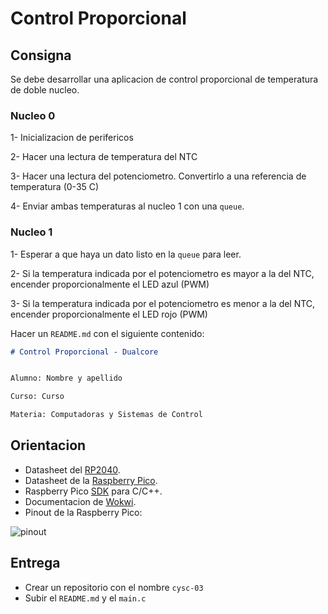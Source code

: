 # Control Proporcional

## Consigna

Se debe desarrollar una aplicacion de control proporcional de temperatura de doble nucleo.

### Nucleo 0

1- Inicializacion de perifericos

2- Hacer una lectura de temperatura del NTC

3- Hacer una lectura del potenciometro. Convertirlo a una referencia de temperatura (0-35 C)

4- Enviar ambas temperaturas al nucleo 1 con una `queue`.

### Nucleo 1

1- Esperar a que haya un dato listo en la `queue` para leer.

2- Si la temperatura indicada por el potenciometro es mayor a la del NTC, encender proporcionalmente el LED azul (PWM)

3- Si la temperatura indicada por el potenciometro es menor a la del NTC, encender proporcionalmente el LED rojo (PWM)


Hacer un `README.md` con el siguiente contenido:

```markdown
# Control Proporcional - Dualcore


Alumno: Nombre y apellido

Curso: Curso

Materia: Computadoras y Sistemas de Control
```

## Orientacion

- Datasheet del [RP2040][rp2040].
- Datasheet de la [Raspberry Pico][pico].
- Raspberry Pico [SDK][sdk] para C/C++.
- Documentacion de [Wokwi][wokwi].
- Pinout de la Raspberry Pico:

![pinout][pinout]

## Entrega

- Crear un repositorio con el nombre `cysc-03`
- Subir el `README.md` y el `main.c`

[rp2040]: https://datasheets.raspberrypi.com/rp2040/rp2040-datasheet.pdf
[pico]: https://datasheets.raspberrypi.com/pico/pico-datasheet.pdf
[sdk]: https://datasheets.raspberrypi.com/pico/raspberry-pi-pico-c-sdk.pdf
[wokwi]: https://docs.wokwi.com/?utm_source=wokwi
[pinout]: https://www.raspberrypi.com/documentation/microcontrollers/images/Pico-R3-SDK11-Pinout.svg
